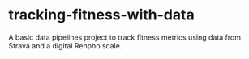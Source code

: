 # tracking-fitness-with-data
A basic data pipelines project to track fitness metrics using data from Strava and a digital Renpho scale.
